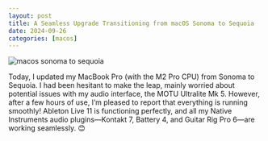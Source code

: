 ```yaml
---
layout: post
title: A Seamless Upgrade Transitioning from macOS Sonoma to Sequoia
date: 2024-09-26
categories: [macos]
---
```


![macos sonoma to sequoia](https://ik.imagekit.io/1wh3oo1zp/macos-sonoma-to-sequoia__7Tx9MoMD)

Today, I updated my MacBook Pro (with the M2 Pro CPU) from Sonoma to Sequoia. I had been hesitant to make the leap, mainly worried about potential issues with my audio interface, the MOTU Ultralite Mk 5. However, after a few hours of use, I’m pleased to report that everything is running smoothly! Ableton Live 11 is functioning perfectly, and all my Native Instruments audio plugins—Kontakt 7, Battery 4, and Guitar Rig Pro 6—are working seamlessly. 😊

